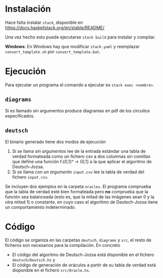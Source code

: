 Instalación
===========

Hace falta instalar `stack`, disponible en <https://docs.haskellstack.org/en/stable/README/> 

Una vez hecho esto puede ejecutarse `stack build` para instalar y compilar.

**Windows**: En Windows hay que modificar `stack.yaml` y reemplazar `convert_template.sh` por `convert_template.bat`.

Ejecución
=========

Para ejecutar un programa el comando a ejecutar es `stack exec <nombre>`.

`diagrams`
-------------

Si es llamado sin argumentos produce diagramas en pdf de los circuitos especificados.

`deutsch`
-----------

El binario generado tiene dos modos de ejecución

1.  Si se llama *sin argumentos* lee de la entrada estándar una tabla de
    verdad formateada como un fichero csv a dos columnas sin comillas
    que define una función f:{0,1}ⁿ → {0,1} a la que aplicar el
    algoritmo de Deutsch-Jozsa.
2.  Si se llama con *un argumento* `input.csv` lee la tabla de verdad
    del fichero `input.csv`.

Se incluyen dos ejemplos en la carpeta `oracles`. El programa comprueba
que la tabla de verdad esté bien formateada pero **no** comprueba que la
función sea balanceada (esto es, que la mitad de las imágenes sean 0 y
la otra mitad 1) o constante, en cuyo caso el algoritmo de Deutsch-Jozsa
tiene un comportamiento indeterminado.

Código
======

El código se organiza en las carpetas `deutsch`, `diagrams` y `src`, el resto de ficheros son necesarios para la compilación. En concreto

-   El código del algoritmo de Deutsch-Jozsa está disponible en el
    fichero `deutsch/Deutsch.hs` y
-   El código de generación de oráculos a partir de su tabla de verdad
    está disponible en el fichero `src/Oracle.hs`.
